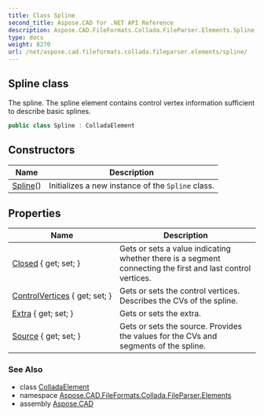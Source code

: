 ```yaml
---
title: Class Spline
second_title: Aspose.CAD for .NET API Reference
description: Aspose.CAD.FileFormats.Collada.FileParser.Elements.Spline class. The spline. The spline element contains control vertex information sufficient to describe basic splines
type: docs
weight: 8270
url: /net/aspose.cad.fileformats.collada.fileparser.elements/spline/
---
```

## Spline class

The spline. The spline element contains control vertex information sufficient to describe basic splines.

```csharp
public class Spline : ColladaElement
```

## Constructors

| Name | Description |
| --- | --- |
| [Spline](spline/)() | Initializes a new instance of the `Spline` class. |

## Properties

| Name | Description |
| --- | --- |
| [Closed](../../aspose.cad.fileformats.collada.fileparser.elements/spline/closed/) { get; set; } | Gets or sets a value indicating whether there is a segment connecting the first and last control vertices. |
| [ControlVertices](../../aspose.cad.fileformats.collada.fileparser.elements/spline/controlvertices/) { get; set; } | Gets or sets the control vertices. Describes the CVs of the spline. |
| [Extra](../../aspose.cad.fileformats.collada.fileparser.elements/spline/extra/) { get; set; } | Gets or sets the extra. |
| [Source](../../aspose.cad.fileformats.collada.fileparser.elements/spline/source/) { get; set; } | Gets or sets the source. Provides the values for the CVs and segments of the spline. |

### See Also

* class [ColladaElement](../colladaelement/)
* namespace [Aspose.CAD.FileFormats.Collada.FileParser.Elements](../../aspose.cad.fileformats.collada.fileparser.elements/)
* assembly [Aspose.CAD](../../)


